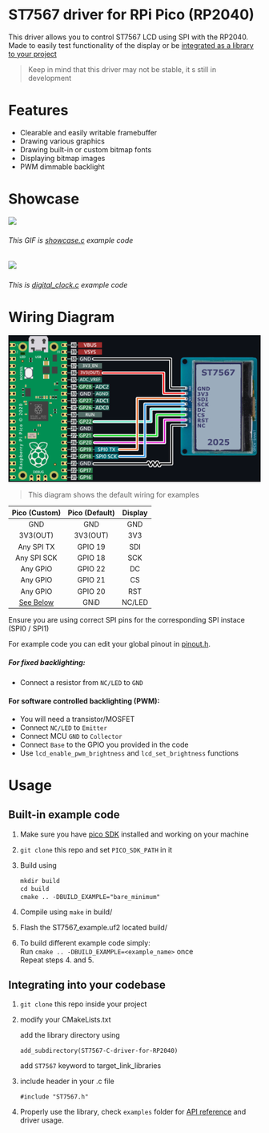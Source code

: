 # ST7567 driver for RPi Pico (RP2040)
This driver allows you to control ST7567 LCD using SPI with the RP2040. Made to easily test functionality of the display or be [integrated as a library to your project](#integrating-into-your-codebase)

> Keep in mind that this driver may not be stable, it s still in development

# Features
- Clearable and easily writable framebuffer 
- Drawing various graphics
- Drawing built-in or custom bitmap fonts
- Displaying bitmap images
- PWM dimmable backlight

# Showcase
<img src="images/showcase.gif" width="300"/>

###### This GIF is [showcase.c](examples/showcase.c) example code  

<img src="image/digital_clock_example.jpg" width="350"/>

###### This is [digital_clock.c](examples/digital_clock.c) example code

# Wiring Diagram

<img src="images/wiringDiagram.png" width="550"/>  

> This diagram shows the default wiring for examples

| Pico (Custom) | Pico (Default) | Display |
| :------------:|:--------------:|:-------:|
| GND           | GND            | GND     |
| 3V3(OUT)      | 3V3(OUT)       | 3V3     |
| Any SPI TX    | GPIO 19        | SDI     |
| Any SPI SCK   | GPIO 18        | SCK     |
| Any GPIO      | GPIO 22        | DC      |
| Any GPIO      | GPIO 21        | CS      |
| Any GPIO      | GPIO 20        | RST     |
| [See Below](#for-fixed-backlighting)     | GNiD | NC/LED |

Ensure you are using correct SPI pins for the corresponding SPI instace (SPI0 / SPI1)

For example code you can edit your global pinout in [pinout.h](examples/pinout.h).


##### For fixed backlighting:  
- Connect a resistor from `NC/LED` to `GND`  

#### For software controlled backlighting (PWM):  
- You will need a transistor/MOSFET  
- Connect `NC/LED` to `Emitter`  
- Connect MCU `GND` to `Collector`  
- Connect `Base` to the GPIO you provided in the code  
- Use `lcd_enable_pwm_brightness` and `lcd_set_brightness` functions

# Usage

## Built-in example code
1. Make sure you have [pico SDK](https://github.com/raspberrypi/pico-sdk) installed and working on your machine
2. `git clone` this repo and set `PICO_SDK_PATH` in it
3. Build using

    ```
    mkdir build
    cd build
    cmake .. -DBUILD_EXAMPLE="bare_minimum"
    ```

4. Compile using `make` in build/
5. Flash the ST7567_example.uf2 located build/ 

6. To build different example code simply:  
    Run `cmake .. -DBUILD_EXAMPLE=<example_name>` once   
    Repeat steps 4. and 5.

## Integrating into your codebase
1. `git clone` this repo inside your project

2. modify your CMakeLists.txt 

    add the library directory using
    ``` 
    add_subdirectory(ST7567-C-driver-for-RP2040)
    ```
    add `ST7567` keyword to target_link_libraries

3. include header in your .c file
    ```
    #include "ST7567.h"
    ```

4. Properly use the library, check `examples` folder for [API reference](examples/README.md) and driver usage.
